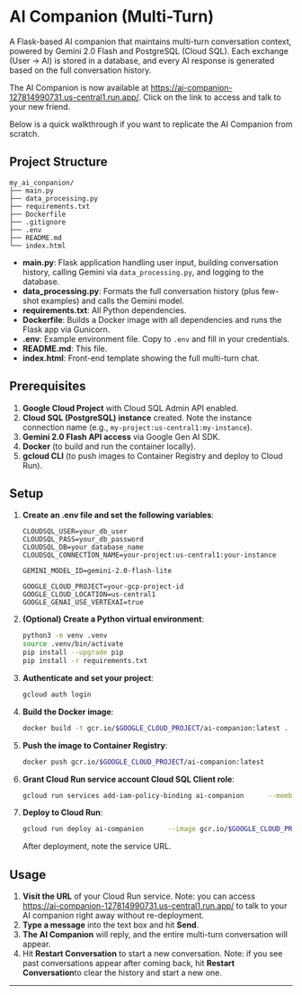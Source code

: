 # AI Companion (Multi-Turn)

A Flask-based AI companion that maintains multi-turn conversation context, powered by Gemini 2.0 Flash and PostgreSQL (Cloud SQL). Each exchange (User → AI) is stored in a database, and every AI response is generated based on the full conversation history.

The AI Companion is now available at https://ai-companion-127814990731.us-central1.run.app/. Click on the link to access and talk to your new friend. 

Below is a quick walkthrough if you want to replicate the AI Companion from scratch.

## Project Structure

```
my_ai_conpanion/
├── main.py
├── data_processing.py
├── requirements.txt
├── Dockerfile
├── .gitignore
├── .env
├── README.md
└── index.html
```

- **main.py**: Flask application handling user input, building conversation history, calling Gemini via `data_processing.py`, and logging to the database.
- **data_processing.py**: Formats the full conversation history (plus few-shot examples) and calls the Gemini model.
- **requirements.txt**: All Python dependencies.
- **Dockerfile**: Builds a Docker image with all dependencies and runs the Flask app via Gunicorn.
- **.env**: Example environment file. Copy to `.env` and fill in your credentials.
- **README.md**: This file.
- **index.html**: Front-end template showing the full multi-turn chat.

## Prerequisites

1. **Google Cloud Project** with Cloud SQL Admin API enabled.
2. **Cloud SQL (PostgreSQL) instance** created. Note the instance connection name (e.g., `my-project:us-central1:my-instance`).
3. **Gemini 2.0 Flash API access** via Google Gen AI SDK.
4. **Docker** (to build and run the container locally).
5. **gcloud CLI** (to push images to Container Registry and deploy to Cloud Run).

## Setup

1. **Create an .env file and set the following variables**:

   ```
   CLOUDSQL_USER=your_db_user
   CLOUDSQL_PASS=your_db_password
   CLOUDSQL_DB=your_database_name
   CLOUDSQL_CONNECTION_NAME=your-project:us-central1:your-instance

   GEMINI_MODEL_ID=gemini-2.0-flash-lite

   GOOGLE_CLOUD_PROJECT=your-gcp-project-id
   GOOGLE_CLOUD_LOCATION=us-central1
   GOOGLE_GENAI_USE_VERTEXAI=true
   ```

2. **(Optional) Create a Python virtual environment**:

   ```bash
   python3 -m venv .venv
   source .venv/bin/activate
   pip install --upgrade pip
   pip install -r requirements.txt
   ```

1. **Authenticate and set your project**:

   ```bash
   gcloud auth login

   ```

2. **Build the Docker image**:

   ```bash
   docker build -t gcr.io/$GOOGLE_CLOUD_PROJECT/ai-companion:latest .
   ```

3. **Push the image to Container Registry**:

   ```bash
   docker push gcr.io/$GOOGLE_CLOUD_PROJECT/ai-companion:latest
   ```

4. **Grant Cloud Run service account Cloud SQL Client role**:

   ```bash
   gcloud run services add-iam-policy-binding ai-companion      --member="serviceAccount:$(gcloud run services describe ai-companion --platform managed --region us-central1 --format 'value(spec.template.spec.serviceAccount)')"      --role="roles/cloudsql.client"
   ```

5. **Deploy to Cloud Run**:

   ```bash
   gcloud run deploy ai-companion      --image gcr.io/$GOOGLE_CLOUD_PROJECT/ai-companion:latest      --platform managed      --region us-central1      --allow-unauthenticated      --update-env-vars CLOUDSQL_USER=$CLOUDSQL_USER,CLOUDSQL_PASS=$CLOUDSQL_PASS,CLOUDSQL_DB=$CLOUDSQL_DB,CLOUDSQL_CONNECTION_NAME=$CLOUDSQL_CONNECTION_NAME,GEMINI_MODEL_ID=$GEMINI_MODEL_ID,GOOGLE_CLOUD_PROJECT=$GOOGLE_CLOUD_PROJECT,GOOGLE_CLOUD_LOCATION=$GOOGLE_CLOUD_LOCATION,GOOGLE_GENAI_USE_VERTEXAI=$GOOGLE_GENAI_USE_VERTEXAI
   ```

   After deployment, note the service URL.

## Usage

1. **Visit the URL** of your Cloud Run service. Note: you can access https://ai-companion-127814990731.us-central1.run.app/ to talk to your AI companion right away without re-deployment.
2. **Type a message** into the text box and hit **Send**.
3. **The AI Companion** will reply, and the entire multi-turn conversation will appear.
4. Hit **Restart Conversation** to start a new conversation. Note: if you see past conversations appear after coming back, hit **Restart Conversation**to clear the history and start a new one.

---
